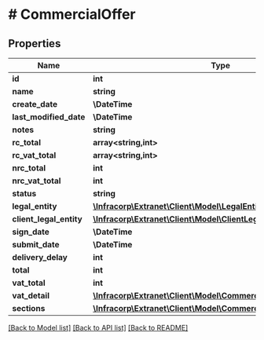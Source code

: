 # # CommercialOffer

## Properties

Name | Type | Description | Notes
------------ | ------------- | ------------- | -------------
**id** | **int** |  | [optional]
**name** | **string** |  | [optional]
**create_date** | **\DateTime** |  | [optional]
**last_modified_date** | **\DateTime** |  | [optional]
**notes** | **string** |  | [optional]
**rc_total** | **array<string,int>** |  | [optional]
**rc_vat_total** | **array<string,int>** |  | [optional]
**nrc_total** | **int** |  | [optional]
**nrc_vat_total** | **int** |  | [optional]
**status** | **string** |  | [optional]
**legal_entity** | [**\Infracorp\Extranet\Client\Model\LegalEntity**](LegalEntity.md) |  | [optional]
**client_legal_entity** | [**\Infracorp\Extranet\Client\Model\ClientLegalEntity**](ClientLegalEntity.md) |  | [optional]
**sign_date** | **\DateTime** |  | [optional]
**submit_date** | **\DateTime** |  | [optional]
**delivery_delay** | **int** |  | [optional]
**total** | **int** |  | [optional]
**vat_total** | **int** |  | [optional]
**vat_detail** | [**\Infracorp\Extranet\Client\Model\CommercialOfferVatDetailInner[]**](CommercialOfferVatDetailInner.md) |  | [optional]
**sections** | [**\Infracorp\Extranet\Client\Model\CommercialOfferSection[]**](CommercialOfferSection.md) |  | [optional]

[[Back to Model list]](../../README.md#models) [[Back to API list]](../../README.md#endpoints) [[Back to README]](../../README.md)
